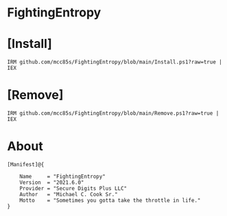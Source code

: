 # FightingEntropy 
<h1>[Install]</h1>

    IRM github.com/mcc85s/FightingEntropy/blob/main/Install.ps1?raw=true | IEX
    
<h1>[Remove]</h1>
    
    IRM github.com/mcc85s/FightingEntropy/blob/main/Remove.ps1?raw=true | IEX
    
# About

    [Manifest]@{ 
    
        Name     = "FightingEntropy"
        Version  = "2021.6.0"
        Provider = "Secure Digits Plus LLC"
        Author   = "Michael C. Cook Sr."
        Motto    = "Sometimes you gotta take the throttle in life."
    }
